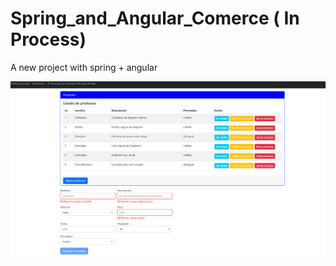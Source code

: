 # Spring_and_Angular_Comerce  ( In Process)
A new project with spring + angular

![ScreenShot](https://raw.githubusercontent.com/fran199017/Spring_and_Angular_Comerce/master/assets/cap1.png)
